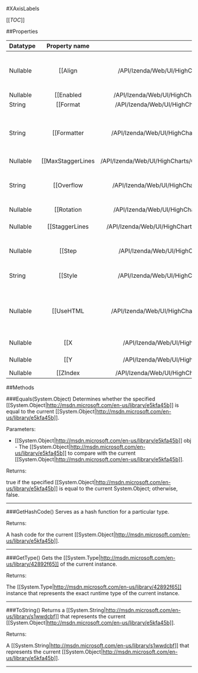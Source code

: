#XAxisLabels

[[_TOC_]]

##Properties

|Datatype|Property name|Property description|Default Value|
|:-------|:----------:|:-----------------:|:-----------:|
|Nullable|[[Align|/API/Izenda/Web/UI/HighCharts/Options/CodeSamples/Izenda_Web_UI_HighCharts_Options_XAxisLabels_Align]]| What part of the string the given position is anchored to. Can be one of <code>'left'</code>, <code>'center'</code> or <code>'right'</code>. In inverted charts, x axis label alignment and y axis alignment are swapped. Default: center |null|
|Nullable|[[Enabled|/API/Izenda/Web/UI/HighCharts/Options/CodeSamples/Izenda_Web_UI_HighCharts_Options_XAxisLabels_Enabled]]| Enable or disable the axis labels. Default: true |null|
|String|[[Format|/API/Izenda/Web/UI/HighCharts/Options/CodeSamples/Izenda_Web_UI_HighCharts_Options_XAxisLabels_Format]]| A <a href="http://docs.highcharts.com#formatting">format string</a> for the axis label.  |null|
|String|[[Formatter|/API/Izenda/Web/UI/HighCharts/Options/CodeSamples/Izenda_Web_UI_HighCharts_Options_XAxisLabels_Formatter]]| Callback JavaScript function to format the label. The value is given by <code>this.value</code>. Additional properties for <code>this</code> are <code>axis</code>, <code>chart</code>, <code>isFirst</code> and <code>isLast</code>. Defaults to: <pre>function() { return this.value;}</pre>|null|
|Nullable|[[MaxStaggerLines|/API/Izenda/Web/UI/HighCharts/Options/CodeSamples/Izenda_Web_UI_HighCharts_Options_XAxisLabels_MaxStaggerLines]]||null|
|String|[[Overflow|/API/Izenda/Web/UI/HighCharts/Options/CodeSamples/Izenda_Web_UI_HighCharts_Options_XAxisLabels_Overflow]]| How to handle overflowing labels on horizontal axis. Can be undefined or 'justify'. If 'justify', labels will not render outside the plot area. If there is room to move it, it will be aligned to the edge, else it will be removed. |null|
|Nullable|[[Rotation|/API/Izenda/Web/UI/HighCharts/Options/CodeSamples/Izenda_Web_UI_HighCharts_Options_XAxisLabels_Rotation]]| Rotation of the labels in degrees. Default: 0 |null|
|Nullable|[[StaggerLines|/API/Izenda/Web/UI/HighCharts/Options/CodeSamples/Izenda_Web_UI_HighCharts_Options_XAxisLabels_StaggerLines]]| Horizontal axes only. The number of lines to spread the labels over to make room or tighter labels. . |null|
|Nullable|[[Step|/API/Izenda/Web/UI/HighCharts/Options/CodeSamples/Izenda_Web_UI_HighCharts_Options_XAxisLabels_Step]]| To show only every <em>n</em>'th label on the axis, set the step to <em>n</em>. Setting the step to 2 shows every other label. |null|
|String|[[Style|/API/Izenda/Web/UI/HighCharts/Options/CodeSamples/Izenda_Web_UI_HighCharts_Options_XAxisLabels_Style]]| CSS styles for the label. Defaults to:<pre>style: { color: '#6D869F', fontWeight: 'bold'}</pre>|null|
|Nullable|[[UseHTML|/API/Izenda/Web/UI/HighCharts/Options/CodeSamples/Izenda_Web_UI_HighCharts_Options_XAxisLabels_UseHTML]]| Whether to use HTML to render the labels. Using HTML allows advanced formatting, images and reliable bi-directional text rendering. Note that exported images won't respect the HTML, and that HTML won't respect Z-index settings. Default: false |null|
|Nullable|[[X|/API/Izenda/Web/UI/HighCharts/Options/CodeSamples/Izenda_Web_UI_HighCharts_Options_XAxisLabels_X]]| The x position offset of the label relative to the tick position on the axis. Default: 0 |null|
|Nullable|[[Y|/API/Izenda/Web/UI/HighCharts/Options/CodeSamples/Izenda_Web_UI_HighCharts_Options_XAxisLabels_Y]]| The y position offset of the label relative to the tick position on the axis. Default: 0 |null|
|Nullable|[[ZIndex|/API/Izenda/Web/UI/HighCharts/Options/CodeSamples/Izenda_Web_UI_HighCharts_Options_XAxisLabels_ZIndex]]| The Z index for the axis labels. Default: 7 |null|


##Methods

###Equals(System.Object)
Determines whether the specified [[System.Object|http://msdn.microsoft.com/en-us/library/e5kfa45b]] is equal to the current [[System.Object|http://msdn.microsoft.com/en-us/library/e5kfa45b]].

Parameters: 

* [[System.Object|http://msdn.microsoft.com/en-us/library/e5kfa45b]] obj  - The [[System.Object|http://msdn.microsoft.com/en-us/library/e5kfa45b]] to compare with the current [[System.Object|http://msdn.microsoft.com/en-us/library/e5kfa45b]].





Returns:

true if the specified [[System.Object|http://msdn.microsoft.com/en-us/library/e5kfa45b]] is equal to the current System.Object; otherwise, false.


---


###GetHashCode()
 Serves as a hash function for a particular type.  





Returns:

A hash code for the current [[System.Object|http://msdn.microsoft.com/en-us/library/e5kfa45b]].


---


###GetType()
Gets the [[System.Type|http://msdn.microsoft.com/en-us/library/42892f65]] of the current instance.





Returns:

The [[System.Type|http://msdn.microsoft.com/en-us/library/42892f65]] instance that represents the exact runtime type of the current instance.


---


###ToString()
Returns a [[System.String|http://msdn.microsoft.com/en-us/library/s1wwdcbf]] that represents the current [[System.Object|http://msdn.microsoft.com/en-us/library/e5kfa45b]].





Returns:

A [[System.String|http://msdn.microsoft.com/en-us/library/s1wwdcbf]] that represents the current [[System.Object|http://msdn.microsoft.com/en-us/library/e5kfa45b]].


---


